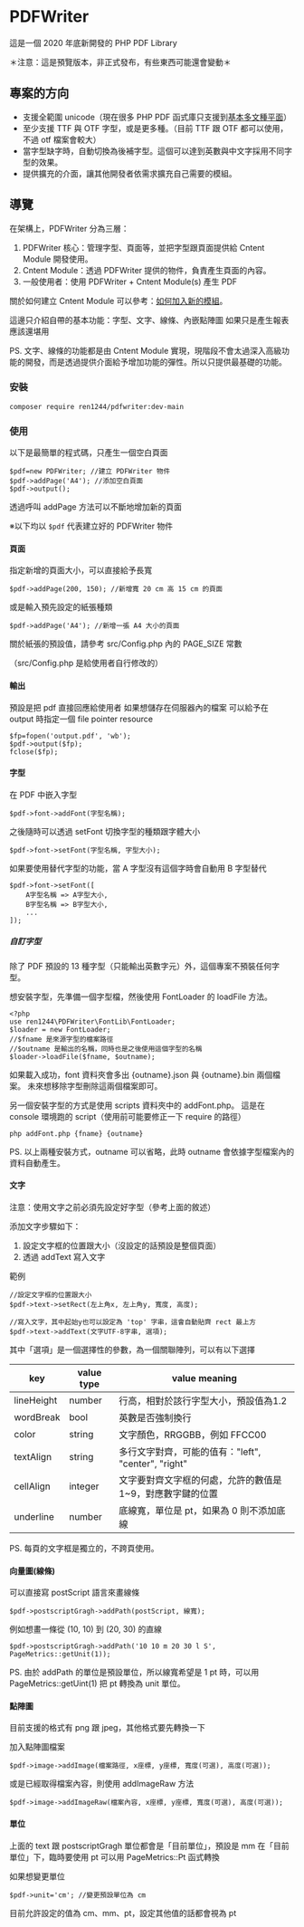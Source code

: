 # PDFWriter

這是一個 2020 年底新開發的 PHP PDF Library

＊注意：這是預覽版本，非正式發布，有些東西可能還會變動＊

## 專案的方向

* 支援全範圍 unicode（現在很多 PHP PDF 函式庫只支援到[基本多文種平面](https://zh.wikipedia.org/wiki/Unicode%E5%AD%97%E7%AC%A6%E5%B9%B3%E9%9D%A2%E6%98%A0%E5%B0%84#%E5%9F%BA%E6%9C%AC%E5%A4%9A%E6%96%87%E7%A7%8D%E5%B9%B3%E9%9D%A2)）
* 至少支援 TTF 與 OTF 字型，或是更多種。（目前 TTF 跟 OTF 都可以使用，不過 otf 檔案會較大）
* 當字型缺字時，自動切換為後補字型。這個可以達到英數與中文字採用不同字型的效果。
* 提供擴充的介面，讓其他開發者依需求擴充自己需要的模組。

## 導覽

在架構上，PDFWriter 分為三層：
1. PDFWriter 核心：管理字型、頁面等，並把字型跟頁面提供給 Cntent Module 開發使用。
2. Cntent Module：透過 PDFWriter 提供的物件，負責產生頁面的內容。
3. 一般使用者：使用 PDFWriter + Cntent Module(s) 產生 PDF

關於如何建立 Cntent Module 可以參考：[如何加入新的模組](doc/module.md)。

這邊只介紹自帶的基本功能：字型、文字、線條、內嵌點陣圖
如果只是產生報表應該還堪用

PS. 文字、線條的功能都是由 Cntent Module 實現，現階段不會太過深入高級功能的開發，而是透過提供介面給予增加功能的彈性。所以只提供最基礎的功能。

### 安裝

    composer require ren1244/pdfwriter:dev-main

### 使用

以下是最簡單的程式碼，只產生一個空白頁面

    $pdf=new PDFWriter; //建立 PDFWriter 物件
    $pdf->addPage('A4'); //添加空白頁面
    $pdf->output();

透過呼叫 addPage 方法可以不斷地增加新的頁面

※以下均以 `$pdf` 代表建立好的 PDFWriter 物件

#### 頁面

指定新增的頁面大小，可以直接給予長寬

    $pdf->addPage(200, 150); //新增寬 20 cm 高 15 cm 的頁面

或是輸入預先設定的紙張種類

    $pdf->addPage('A4'); //新增一張 A4 大小的頁面

關於紙張的預設值，請參考 src/Config.php 內的 PAGE_SIZE 常數

（src/Config.php 是給使用者自行修改的）

#### 輸出

預設是把 pdf 直接回應給使用者
如果想儲存在伺服器內的檔案
可以給予在 output 時指定一個 file pointer resource

    $fp=fopen('output.pdf', 'wb');
    $pdf->output($fp);
    fclose($fp);

#### 字型

在 PDF 中嵌入字型

    $pdf->font->addFont(字型名稱);

之後隨時可以透過 setFont 切換字型的種類跟字體大小

    $pdf->font->setFont(字型名稱, 字型大小);

如果要使用替代字型的功能，當 A 字型沒有這個字時會自動用 B 字型替代

    $pdf->font->setFont([
        A字型名稱 => A字型大小,
        B字型名稱 => B字型大小,
        ...
    ]);

##### 自訂字型

除了 PDF 預設的 13 種字型（只能輸出英數字元）外，這個專案不預裝任何字型。

想安裝字型，先準備一個字型檔，然後使用 FontLoader 的 loadFile 方法。

    <?php
    use ren1244\PDFWriter\FontLib\FontLoader;
    $loader = new FontLoader;
    //$fname 是來源字型的檔案路徑
    //$outname 是輸出的名稱，同時也是之後使用這個字型的名稱
    $loader->loadFile($fname, $outname);

如果載入成功，font 資料夾會多出 {outname}.json 與 {outname}.bin 兩個檔案。
未來想移除字型刪除這兩個檔案即可。

另一個安裝字型的方式是使用 scripts 資料夾中的 addFont.php。
這是在 console 環境跑的 script（使用前可能要修正一下 require 的路徑）

    php addFont.php {fname} {outname}

PS. 以上兩種安裝方式，outname 可以省略，此時 outname 會依據字型檔案內的資料自動產生。

#### 文字

注意：使用文字之前必須先設定好字型（參考上面的敘述）

添加文字步驟如下：

1. 設定文字框的位置跟大小（沒設定的話預設是整個頁面）
2. 透過 addText 寫入文字

範例

    //設定文字框的位置跟大小
    $pdf->text->setRect(左上角x, 左上角y, 寬度, 高度);

    //寫入文字，其中起始y也可以設定為 'top' 字串，這會自動貼齊 rect 最上方
    $pdf->text->addText(文字UTF-8字串, 選項);

其中「選項」是一個選擇性的參數，為一個關聯陣列，可以有以下選擇

|key| value type | value meaning |
|---|---|---|
|lineHeight |number| 行高，相對於該行字型大小，預設值為1.2 |
|wordBreak|bool| 英數是否強制換行|
|color|string| 文字顏色，RRGGBB，例如 FFCC00|
|textAlign|string| 多行文字對齊，可能的值有："left", "center", "right"|
|cellAlign|integer| 文字要對齊文字框的何處，允許的數值是 1~9，對應數字鍵的位置|
|underline|number| 底線寬，單位是 pt，如果為 0 則不添加底線|

PS. 每頁的文字框是獨立的，不跨頁使用。

#### 向量圖(線條)

可以直接寫 postScript 語言來畫線條

    $pdf->postscriptGragh->addPath(postScript, 線寬);

例如想畫一條從 (10, 10) 到 (20, 30) 的直線

    $pdf->postscriptGragh->addPath('10 10 m 20 30 l S', PageMetrics::getUnit(1));

PS. 由於 addPath 的單位是預設單位，所以線寬希望是 1 pt 時，可以用 PageMetrics::getUint(1) 把 pt 轉換為 unit 單位。

#### 點陣圖

目前支援的格式有 png 跟 jpeg，其他格式要先轉換一下

加入點陣圖檔案

    $pdf->image->addImage(檔案路徑, x座標, y座標, 寬度(可選), 高度(可選));

或是已經取得檔案內容，則使用 addImageRaw 方法

    $pdf->image->addImageRaw(檔案內容, x座標, y座標, 寬度(可選), 高度(可選));

#### 單位

上面的 text 跟 postscriptGragh 單位都會是「目前單位」，預設是 mm
在「目前單位」下，臨時要使用 pt 可以用 PageMetrics::Pt 函式轉換

如果想變更單位

    $pdf->unit='cm'; //變更預設單位為 cm

目前允許設定的值為 cm、mm、pt，設定其他值的話都會視為 pt
